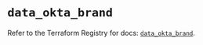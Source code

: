 # `data_okta_brand`

Refer to the Terraform Registry for docs: [`data_okta_brand`](https://registry.terraform.io/providers/okta/okta/4.20.0/docs/data-sources/brand).
